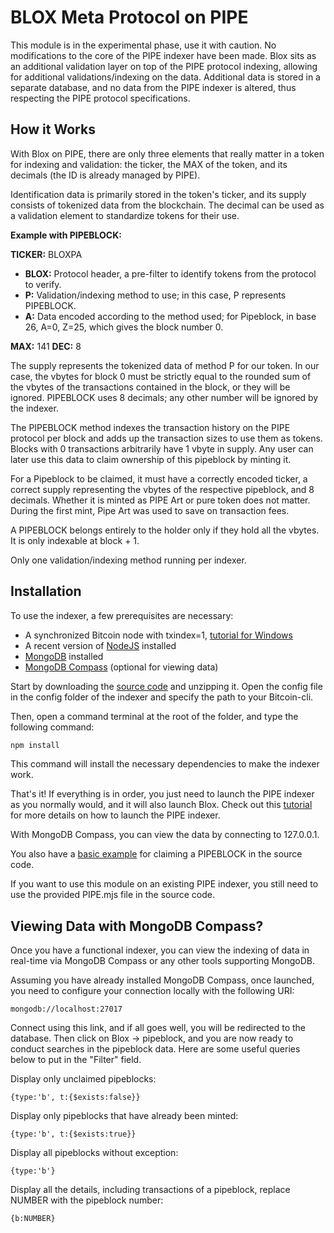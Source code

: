 # BLOX Meta Protocol on PIPE

This module is in the experimental phase, use it with caution. No modifications to the core of the PIPE indexer have been made. Blox sits as an additional validation layer on top of the PIPE protocol indexing, allowing for additional validations/indexing on the data. Additional data is stored in a separate database, and no data from the PIPE indexer is altered, thus respecting the PIPE protocol specifications.

## How it Works

With Blox on PIPE, there are only three elements that really matter in a token for indexing and validation: the ticker, the MAX of the token, and its decimals (the ID is already managed by PIPE).

Identification data is primarily stored in the token's ticker, and its supply consists of tokenized data from the blockchain. The decimal can be used as a validation element to standardize tokens for their use.

**Example with PIPEBLOCK:**

**TICKER:** BLOXPA

- **BLOX:** Protocol header, a pre-filter to identify tokens from the protocol to verify.
- **P:** Validation/indexing method to use; in this case, P represents PIPEBLOCK.
- **A:** Data encoded according to the method used; for Pipeblock, in base 26, A=0, Z=25, which gives the block number 0.

**MAX:** 141
**DEC:** 8

The supply represents the tokenized data of method P for our token. In our case, the vbytes for block 0 must be strictly equal to the rounded sum of the vbytes of the transactions contained in the block, or they will be ignored. PIPEBLOCK uses 8 decimals; any other number will be ignored by the indexer.

The PIPEBLOCK method indexes the transaction history on the PIPE protocol per block and adds up the transaction sizes to use them as tokens. Blocks with 0 transactions arbitrarily have 1 vbyte in supply. Any user can later use this data to claim ownership of this pipeblock by minting it.   

For a Pipeblock to be claimed, it must have a correctly encoded ticker, a correct supply representing the vbytes of the respective pipeblock, and 8 decimals. Whether it is minted as PIPE Art or pure token does not matter. During the first mint, Pipe Art was used to save on transaction fees.   

A PIPEBLOCK belongs entirely to the holder only if they hold all the vbytes. It is only indexable at block + 1.   

Only one validation/indexing method running per indexer.

## Installation

To use the indexer, a few prerequisites are necessary:

- A synchronized Bitcoin node with txindex=1, [tutorial for Windows](https://github.com/SonOfLiberty-99/pipewallet_setup)
- A recent version of [NodeJS](https://nodejs.org/en/download) installed
- [MongoDB](https://www.mongodb.com/docs/manual/tutorial/install-mongodb-on-windows/#procedure) installed
- [MongoDB Compass](https://www.mongodb.com/try/download/compass) (optional for viewing data)

Start by downloading the [source code](https://github.com/PIPELINE-BTC/Blox-on-PIPE/archive/refs/heads/master.zip) and unzipping it. Open the config file in the config folder of the indexer and specify the path to your Bitcoin-cli.

Then, open a command terminal at the root of the folder, and type the following command:

```bash
npm install
```

This command will install the necessary dependencies to make the indexer work.

That's it! If everything is in order, you just need to launch the PIPE indexer as you normally would, and it will also launch Blox. Check out this [tutorial](https://github.com/SonOfLiberty-99/pipewallet_setup) for more details on how to launch the PIPE indexer.

With MongoDB Compass, you can view the data by connecting to 127.0.0.1.

You also have a [basic example](https://github.com/PIPELINE-BTC/Blox-on-PIPE/tree/master/example/pipeblock_minter) for claiming a PIPEBLOCK in the source code.

If you want to use this module on an existing PIPE indexer, you still need to use the provided PIPE.mjs file in the source code.

## Viewing Data with MongoDB Compass?

Once you have a functional indexer, you can view the indexing of data in real-time via MongoDB Compass or any other tools supporting MongoDB.

Assuming you have already installed MongoDB Compass, once launched, you need to configure your connection locally with the following URI:

```
mongodb://localhost:27017
```

Connect using this link, and if all goes well, you will be redirected to the database. Then click on Blox -> pipeblock, and you are now ready to conduct searches in the pipeblock data. Here are some useful queries below to put in the "Filter" field.

Display only unclaimed pipeblocks:
```
{type:'b', t:{$exists:false}}
```

Display only pipeblocks that have already been minted:
```
{type:'b', t:{$exists:true}}
```

Display all pipeblocks without exception:
```
{type:'b'}
```

Display all the details, including transactions of a pipeblock, replace NUMBER with the pipeblock number:
```
{b:NUMBER}
```

